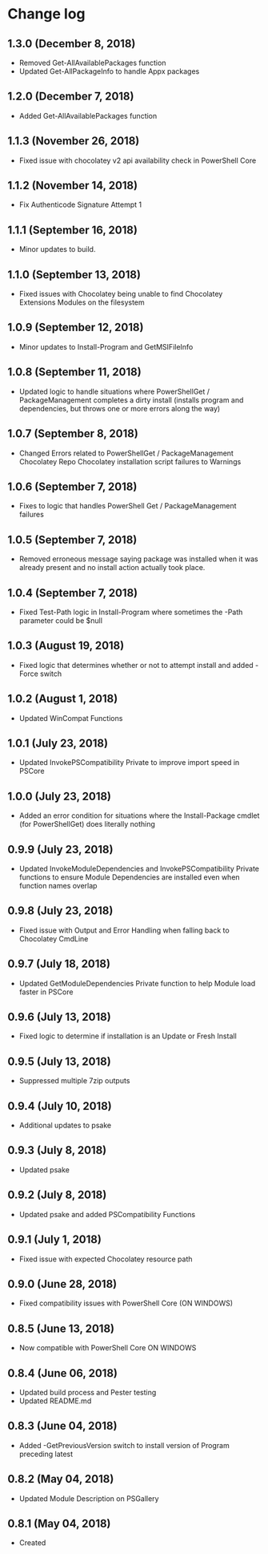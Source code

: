 # Change log

## 1.3.0 (December 8, 2018)

- Removed Get-AllAvailablePackages function
- Updated Get-AllPackageInfo to handle Appx packages

## 1.2.0 (December 7, 2018)

- Added Get-AllAvailablePackages function

## 1.1.3 (November 26, 2018)

- Fixed issue with chocolatey v2 api availability check in PowerShell Core

## 1.1.2 (November 14, 2018)

- Fix Authenticode Signature Attempt 1

## 1.1.1 (September 16, 2018)

- Minor updates to build.

## 1.1.0 (September 13, 2018)

- Fixed issues with Chocolatey being unable to find Chocolatey Extensions Modules on the filesystem

## 1.0.9 (September 12, 2018)

- Minor updates to Install-Program and GetMSIFileInfo

## 1.0.8 (September 11, 2018)

- Updated logic to handle situations where PowerShellGet / PackageManagement completes a dirty install (installs program and dependencies, but throws one or more errors along the way)

## 1.0.7 (September 8, 2018)

- Changed Errors related to PowerShellGet / PackageManagement Chocolatey Repo Chocolatey installation script failures to Warnings

## 1.0.6 (September 7, 2018)

- Fixes to logic that handles PowerShell Get / PackageManagement failures

## 1.0.5 (September 7, 2018)

- Removed erroneous message saying package was installed when it was already present and no install action actually took place.

## 1.0.4 (September 7, 2018)

- Fixed Test-Path logic in Install-Program where sometimes the -Path parameter could be $null

## 1.0.3 (August 19, 2018)

- Fixed logic that determines whether or not to attempt install and added -Force switch

## 1.0.2 (August 1, 2018)

- Updated WinCompat Functions

## 1.0.1 (July 23, 2018)

- Updated InvokePSCompatibility Private to improve import speed in PSCore

## 1.0.0 (July 23, 2018)

- Added an error condition for situations where the Install-Package cmdlet (for PowerShellGet) does literally nothing

## 0.9.9 (July 23, 2018)

- Updated InvokeModuleDependencies and InvokePSCompatibility Private functions to ensure Module Dependencies are installed even when function names overlap

## 0.9.8 (July 23, 2018)

- Fixed issue with Output and Error Handling when falling back to Chocolatey CmdLine

## 0.9.7 (July 18, 2018)

- Updated GetModuleDependencies Private function to help Module load faster in PSCore

## 0.9.6 (July 13, 2018)

- Fixed logic to determine if installation is an Update or Fresh Install

## 0.9.5 (July 13, 2018)

- Suppressed multiple 7zip outputs

## 0.9.4 (July 10, 2018)

- Additional updates to psake

## 0.9.3 (July 8, 2018)

- Updated psake

## 0.9.2 (July 8, 2018)

- Updated psake and added PSCompatibility Functions

## 0.9.1 (July 1, 2018)

- Fixed issue with expected Chocolatey resource path

## 0.9.0 (June 28, 2018)

- Fixed compatibility issues with PowerShell Core (ON WINDOWS)

## 0.8.5 (June 13, 2018)

- Now compatible with PowerShell Core ON WINDOWS

## 0.8.4 (June 06, 2018)

- Updated build process and Pester testing
- Updated README.md

## 0.8.3 (June 04, 2018)

- Added -GetPreviousVersion switch to install version of Program preceding latest

## 0.8.2 (May 04, 2018)

- Updated Module Description on PSGallery

## 0.8.1 (May 04, 2018)

- Created

